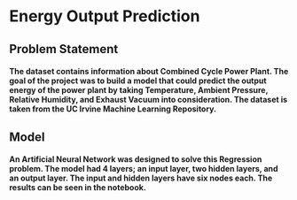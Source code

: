 # Energy Output Prediction

## Problem Statement
#### The dataset contains information about Combined Cycle Power Plant. The goal of the project was to build a model that could predict the output energy of the power plant by taking Temperature, Ambient Pressure, Relative Humidity, and Exhaust Vacuum into consideration. The dataset is taken from the UC Irvine Machine Learning Repository.

## Model
#### An Artificial Neural Network was designed to solve this Regression problem.  The model had 4 layers; an input layer, two hidden layers, and an output layer. The input and hidden layers have six nodes each. The results can be seen in the notebook.
